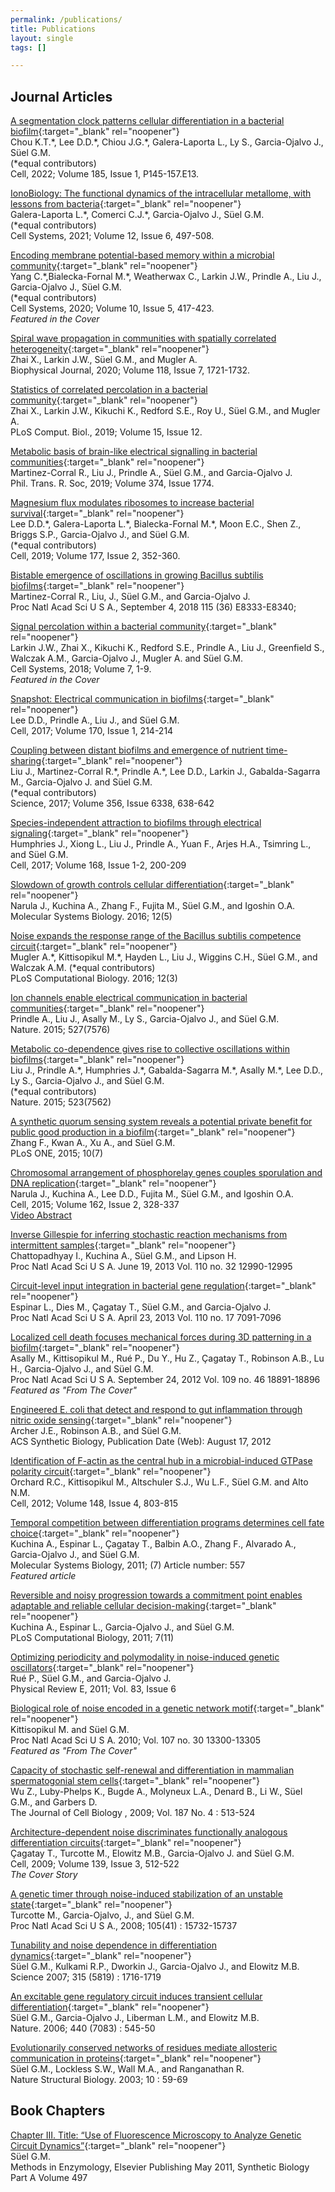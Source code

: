 ```yaml
---
permalink: /publications/
title: Publications
layout: single
tags: []

---
```


## Journal Articles
[A segmentation clock patterns cellular differentiation in a bacterial biofilm](https://authors.elsevier.com/a/1eNDbL7PXf0WT){:target="_blank" rel="noopener"}  
Chou K.T.\*, Lee D.D.\*, Chiou J.G.\*, Galera-Laporta L., Ly S., Garcia-Ojalvo J., Süel G.M.  
(\*equal contributors)  
Cell, 2022; Volume 185, Issue 1, P145-157.E13.  


[IonoBiology: The functional dynamics of the intracellular metallome, with lessons from bacteria](https://www.sciencedirect.com/science/article/abs/pii/S240547122100154X){:target="_blank" rel="noopener"}  
Galera-Laporta L.\*, Comerci C.J.\*, Garcia-Ojalvo J., Süel G.M.  
(\*equal contributors)  
Cell Systems, 2021; Volume 12, Issue 6, 497-508.  


[Encoding membrane potential-based memory within a microbial community](https://bit.ly/2YaZXal){:target="_blank" rel="noopener"}  
Yang C.\*,Bialecka-Fornal M.\*, Weatherwax C., Larkin J.W., Prindle A., Liu J., Garcia-Ojalvo J., Süel G.M.  
(\*equal contributors)  
Cell Systems, 2020; Volume 10, Issue 5, 417-423.   
*Featured in the Cover*


[Spiral wave propagation in communities with spatially correlated heterogeneity](https://bit.ly/2TmG4Jf){:target="_blank" rel="noopener"}   
Zhai X., Larkin J.W., Süel G.M., and Mugler A.  
Biophysical Journal, 2020; Volume 118, Issue 7, 1721-1732.    


[Statistics of correlated percolation in a bacterial community](https://journals.plos.org/ploscompbiol/article?id=10.1371/journal.pcbi.1007508){:target="_blank" rel="noopener"}  
Zhai X., Larkin J.W., Kikuchi K., Redford S.E., Roy U., Süel G.M., and Mugler A.  
PLoS Comput. Biol., 2019; Volume 15, Issue 12.    

[Metabolic basis of brain-like electrical signalling in bacterial communities](https://royalsocietypublishing.org/doi/10.1098/rstb.2018.0382){:target="_blank" rel="noopener"}  
Martinez-Corral R., Liu J., Prindle A., Süel G.M., and Garcia-Ojalvo J.  
Phil. Trans. R. Soc, 2019; Volume 374, Issue 1774.  

[Magnesium flux modulates ribosomes to increase bacterial survival](https://bit.ly/2T3MXxc){:target="_blank" rel="noopener"}  
Lee D.D.\*, Galera-Laporta L.\*, Bialecka-Fornal M.\*, Moon E.C., Shen Z., Briggs S.P., Garcia-Ojalvo J., and Süel G.M.  
(\*equal contributors)  
Cell, 2019; Volume 177, Issue 2, 352-360.  

[Bistable emergence of oscillations in growing Bacillus subtilis biofilms](http://www.pnas.org/content/early/2018/08/17/1805004115){:target="_blank" rel="noopener"}  
Martinez-Corral R., Liu, J., Süel G.M., and Garcia-Ojalvo J.  
Proc Natl Acad Sci U S A., September 4, 2018 115 (36) E8333-E8340;

[Signal percolation within a bacterial community](https://www.cell.com/cell-systems/abstract/S2405-4712%2818%2930245-X){:target="_blank" rel="noopener"}  
Larkin J.W., Zhai X., Kikuchi K., Redford S.E., Prindle A., Liu J., Greenfield S., Walczak A.M., Garcia-Ojalvo J., Mugler A. and Süel G.M.  
Cell Systems, 2018; Volume 7, 1-9.  
*Featured in the Cover*


[Snapshot: Electrical communication in biofilms](http://www.cell.com/cell/abstract/S0092-8674%2817%2930710-9){:target="_blank" rel="noopener"}   
Lee D.D., Prindle A., Liu J., and Süel G.M.  
Cell, 2017; Volume 170, Issue 1, 214-214  
 	 
[Coupling between distant biofilms and emergence of nutrient time-sharing](http://science.sciencemag.org/content/early/2017/04/05/science.aah4204){:target="_blank" rel="noopener"}  
Liu J., Martinez-Corral R.\*, Prindle A.\*, Lee D.D., Larkin J., Gabalda-Sagarra M., Garcia-Ojalvo J. and Süel G.M.  
(\*equal contributors)  
Science, 2017; Volume 356, Issue 6338, 638-642  
 	 
[Species-independent attraction to biofilms through electrical signaling](http://www.cell.com/cell/fulltext/S0092-8674%2816%2931728-7){:target="_blank" rel="noopener"}  
Humphries J., Xiong L., Liu J., Prindle A., Yuan F., Arjes H.A., Tsimring L., and Süel G.M.  
Cell, 2017; Volume 168, Issue 1-2, 200-209  
 	 
[Slowdown of growth controls cellular differentiation](http://onlinelibrary.wiley.com/doi/10.15252/msb.20156691/abstract){:target="_blank" rel="noopener"}  
Narula J., Kuchina A., Zhang F., Fujita M., Süel G.M., and Igoshin O.A.  
Molecular Systems Biology. 2016; 12(5)  
 	 
[Noise expands the response range of the Bacillus subtilis competence circuit](http://journals.plos.org/ploscompbiol/article?id=10.1371/journal.pcbi.1004793){:target="_blank" rel="noopener"}  
Mugler A.\*, Kittisopikul M.\*, Hayden L., Liu J., Wiggins C.H., Süel G.M., and Walczak A.M. (\*equal contributors)  
PLoS Computational Biology. 2016; 12(3)
 	 
[Ion channels enable electrical communication in bacterial communities](https://www.nature.com/articles/nature15709){:target="_blank" rel="noopener"}  
Prindle A., Liu J., Asally M., Ly S., Garcia-Ojalvo J., and Süel G.M.  
Nature. 2015; 527(7576)
 	 
[Metabolic co-dependence gives rise to collective oscillations within biofilms](https://www.nature.com/articles/nature14660){:target="_blank" rel="noopener"}  
Liu J., Prindle A.\*, Humphries J.\*, Gabalda-Sagarra M.\*, Asally M.\*, Lee D.D., Ly S., Garcia-Ojalvo J., and Süel G.M.  
(\*equal contributors)    
Nature. 2015; 523(7562)
 	 
[A synthetic quorum sensing system reveals a potential private benefit for public good production in a biofilm](http://journals.plos.org/plosone/article?id=10.1371/journal.pone.0132948){:target="_blank" rel="noopener"}  
Zhang F., Kwan A., Xu A., and Süel G.M.  
PLoS ONE, 2015; 10(7)
 	 
[Chromosomal arrangement of phosphorelay genes couples sporulation and DNA replication](http://www.sciencedirect.com/science/article/pii/S0092867415006959){:target="_blank" rel="noopener"}  
Narula J., Kuchina A., Lee D.D., Fujita M., Süel G.M., and Igoshin O.A.  
Cell, 2015; Volume 162, Issue 2, 328-337  
[Video Abstract](https://youtu.be/FCFW0ljxTP4)
 	 
[Inverse Gillespie for inferring stochastic reaction mechanisms from intermittent samples](http://www.pnas.org/content/110/32/12990){:target="_blank" rel="noopener"}  
Chattopadhyay I., Kuchina A., Süel G.M., and Lipson H.  
Proc Natl Acad Sci U S A. June 19, 2013 Vol. 110 no. 32 12990-12995
 	 
[Circuit-level input integration in bacterial gene regulation](http://dx.doi.org/10.1073/pnas.1216091110){:target="_blank" rel="noopener"}  
Espinar L., Dies M., Çagatay T., Süel G.M., and Garcia-Ojalvo J.  
Proc Natl Acad Sci U S A. April 23, 2013 Vol. 110 no. 17 7091-7096
 	 
[Localized cell death focuses mechanical forces during 3D patterning in a biofilm](http://dx.doi.org/10.1073/pnas.1212429109){:target="_blank" rel="noopener"}  
Asally M., Kittisopikul M., Rué P., Du Y., Hu Z., Çagatay T., Robinson A.B., Lu H., Garcia-Ojalvo J., and Süel G.M.  
Proc Natl Acad Sci U S A. September 24, 2012 Vol. 109 no. 46 18891-18896   
*Featured as "From The Cover"*
 	 
[Engineered E. coli that detect and respond to gut inflammation through nitric oxide sensing](http://pubs.acs.org/doi/pdf/10.1021/sb3000595){:target="_blank" rel="noopener"}  
Archer J.E., Robinson A.B., and Süel G.M.  
ACS Synthetic Biology, Publication Date (Web): August 17, 2012  
 	 
[Identification of F-actin as the central hub in a microbial-induced GTPase polarity circuit](http://www.cell.com/abstract/S0092-8674%2812%2900024-4){:target="_blank" rel="noopener"}  
Orchard R.C., Kittisopikul M., Altschuler S.J., Wu L.F., Süel G.M. and Alto N.M.  
Cell, 2012; Volume 148, Issue 4, 803-815
 	 
[Temporal competition between differentiation programs determines cell fate choice](https://www.embopress.org/doi/full/10.1038/msb.2011.88){:target="_blank" rel="noopener"}  
Kuchina A., Espinar L., Çagatay T., Balbin A.O., Zhang F., Alvarado A., Garcia-Ojalvo J., and Süel G.M.  
Molecular Systems Biology, 2011; (7) Article number: 557  
*Featured article*
 	 
[Reversible and noisy progression towards a commitment point enables adaptable and reliable cellular decision-making](http://www.ploscompbiol.org/article/info:doi/10.1371/journal.pcbi.1002273){:target="_blank" rel="noopener"}   
Kuchina A., Espinar L., Garcia-Ojalvo J., and Süel G.M.  
PLoS Computational Biology, 2011; 7(11)
 	 
[Optimizing periodicity and polymodality in noise-induced genetic oscillators](http://pre.aps.org/abstract/PRE/v83/i6/e061904){:target="_blank" rel="noopener"}  
Rué P., Süel G.M., and Garcia-Ojalvo J.  
Physical Review E, 2011;  Vol. 83, Issue 6
 	 
[Biological role of noise encoded in a genetic network motif](http://www.pnas.org/content/early/2010/06/23/1003975107){:target="_blank" rel="noopener"}  
Kittisopikul M. and Süel G.M.  
Proc Natl Acad Sci U S A. 2010; Vol. 107 no. 30 13300-13305  
*Featured as "From The Cover"*
 	 
[Capacity of stochastic self-renewal and differentiation in mammalian spermatogonial stem cells](http://jcb.rupress.org/content/187/4/513.abstract){:target="_blank" rel="noopener"}  
Wu Z., Luby-Phelps K., Bugde A., Molyneux L.A., Denard B., Li W., Süel G.M., and Garbers D.  
The Journal of Cell Biology , 2009; Vol. 187 No. 4 : 513-524
 	 
[Architecture-dependent noise discriminates functionally analogous differentiation circuits](http://www.cell.com/abstract/S0092-8674%2809%2901033-2){:target="_blank" rel="noopener"}   
Çagatay T., Turcotte M., Elowitz M.B., Garcia-Ojalvo J. and Süel G.M.  
Cell, 2009; Volume 139, Issue 3, 512-522  
*The Cover Story*
 	 
[A genetic timer through noise-induced stabilization of an unstable state](http://www.pnas.org/content/105/41/15732.abstract){:target="_blank" rel="noopener"}  
Turcotte M., Garcia-Ojalvo, J., and Süel G.M.  
Proc Natl Acad Sci U S A., 2008; 105(41) : 15732-15737
 	 
[Tunability and noise dependence in differentiation dynamics](http://www.sciencemag.org/cgi/content/abstract/315/5819/1716){:target="_blank" rel="noopener"}  
Süel G.M., Kulkami R.P., Dworkin J., Garcia-Ojalvo J., and Elowitz M.B.  
Science 2007; 315 (5819) : 1716-1719
 	 
[An excitable gene regulatory circuit induces transient cellular differentiation](http://www.nature.com/nature/journal/v440/n7083/abs/nature04588.html){:target="_blank" rel="noopener"}  
Süel G.M., Garcia-Ojalvo J., Liberman L.M., and Elowitz M.B.  
Nature. 2006; 440 (7083) : 545-50       
 	 
[Evolutionarily conserved networks of residues mediate allosteric communication in proteins](http://www.nature.com/nsmb/journal/v10/n1/abs/nsb881.html){:target="_blank" rel="noopener"}  
Süel G.M., Lockless S.W., Wall M.A., and Ranganathan R.  
Nature Structural Biology. 2003; 10 : 59-69  

## Book Chapters

[Chapter III. Title: “Use of Fluorescence Microscopy to Analyze Genetic Circuit Dynamics”](http://www.amazon.ca/Synthetic-Biology-Part-Characterization-Engineering/dp/toc/0123850754){:target="_blank" rel="noopener"}  
Süel G.M.  
Methods in Enzymology, Elsevier Publishing May 2011, Synthetic Biology Part A Volume 497  